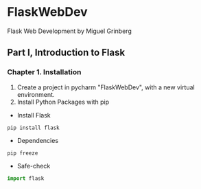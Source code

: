 # FlaskWebDev
Flask Web Development by Miguel Grinberg

## Part I, Introduction to Flask

### Chapter 1. Installation

1. Create a project in pycharm "FlaskWebDev", with a new virtual environment.
2. Install Python Packages with pip
* Install Flask
```commandline
pip install flask
```

* Dependencies
```commandline
pip freeze
```

* Safe-check
```python
import flask
```